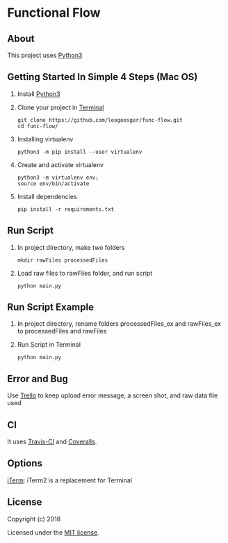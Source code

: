 # Functional Flow

## About

This project uses [Python3](https://www.python.org/)

## Getting Started In Simple 4 Steps (Mac OS)

1. Install [Python3](https://www.python.org/downloads/)
2. Clone your project in [Terminal](http://www.informit.com/blogs/blog.aspx?uk=The-10-Most-Important-Linux-Commands)

   ```
   git clone https://github.com/leogoesger/func-flow.git
   cd func-flow/
   ```

3. Installing virtualenv

   ```
   python3 -m pip install --user virtualenv
   ```

4. Create and activate virtualenv

   ```
   python3 -m virtualenv env;
   source env/bin/activate
   ```

5. Install dependencies

   ```
   pip install -r requirements.txt
   ```

## Run Script

1. In project directory, make two folders

   ```
   mkdir rawFiles processedFiles
   ```

2. Load raw files to rawFiles folder, and run script

   ```
   python main.py
   ```

## Run Script Example

1. In project directory, rename folders processedFiles_ex and rawFiles_ex to processedFiles and rawFiles

2. Run Script in Terminal

   ```
   python main.py
   ```

## Error and Bug

Use [Trello](https://trello.com/funcflow) to keep upload error message, a screen shot, and raw data file used

## CI

It uses [Travis-CI](https://travis-ci.org/) and [Coveralls](https://coveralls.io/).

## Options

[iTerm](https://www.iterm2.com/): iTerm2 is a replacement for Terminal

## License

Copyright (c) 2018

Licensed under the [MIT license](LICENSE).

